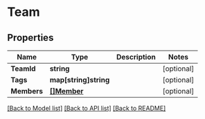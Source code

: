 # Team

## Properties

Name | Type | Description | Notes
------------ | ------------- | ------------- | -------------
**TeamId** | **string** |  | [optional] 
**Tags** | **map[string]string** |  | [optional] 
**Members** | [**[]Member**](Member.md) |  | [optional] 

[[Back to Model list]](../README.md#documentation-for-models) [[Back to API list]](../README.md#documentation-for-api-endpoints) [[Back to README]](../README.md)


